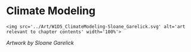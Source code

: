# Climate Modeling

 ````{div} full-width 
 <img src='../Art/W1D5_ClimateModeling-Sloane_Garelick.svg' alt='art relevant to chapter contents' width='100%'> 
```` 

*Artwork by Sloane Garelick*
